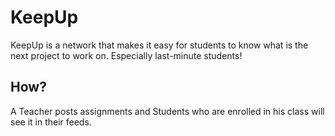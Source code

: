 # KeepUp

  KeepUp is a network that makes it easy for students to know what is the next project to work on. Especially last-minute students!

## How?

  A Teacher posts assignments and Students who are enrolled in his class will see it in their feeds.
